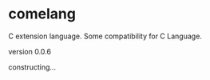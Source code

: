 # comelang

C extension language. Some compatibility for C Language.

version 0.0.6

constructing...

